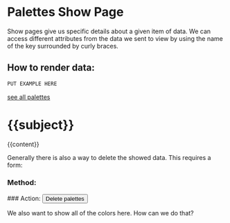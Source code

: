 # Palettes Show Page

Show pages give us specific details about a given item of data. We can access different attributes from the data we sent to view by using the name of the key surrounded by curly braces. 

## How to render data:
```html
PUT EXAMPLE HERE
```
  <a href="/palettes">see all palettes</a>
  <h1>{{subject}}</h1>
  <p>{{content}}</p>

Generally there is also a way to delete the showed data. This requires a form:

### Method: 
  <form action="/palettes/{{id}}?_method=DELETE" method="post">
### Action:
<button type="submit">Delete palettes</button>

We also want to show all of the colors here. How can we do that?
```html 
```